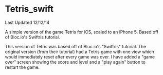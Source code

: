 Tetris_swift
============
Last Updated 12/12/14

A simple version of the game Tetris for iOS, scaled to an iPhone 5. Based off of Bloc.io's Swiftris tutorial.

This version of Tetris was based off of Bloc.io's "Swiftris" tutorial. The original version (from their tutorial) had a Tetris 
game with one view which would immediately reset after every game was over. I have added a "game over" screen showing the score 
and level and a "play again" button to restart the game.  
